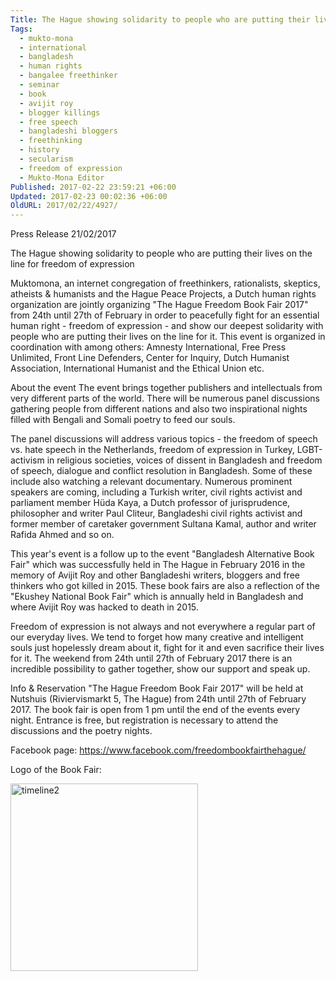 ```yaml
---
Title: The Hague showing solidarity to people who are putting their lives on the line for freedom of expression
Tags:
  - mukto-mona
  - international
  - bangladesh
  - human rights
  - bangalee freethinker
  - seminar
  - book
  - avijit roy
  - blogger killings
  - free speech
  - bangladeshi bloggers
  - freethinking
  - history
  - secularism
  - freedom of expression
  - Mukto-Mona Editor
Published: 2017-02-22 23:59:21 +06:00
Updated: 2017-02-23 00:02:36 +06:00
OldURL: 2017/02/22/4927/
---
```


Press Release
21/02/2017

The Hague showing solidarity to people who are putting their lives on the line for freedom of expression
 
Muktomona, an internet congregation of freethinkers, rationalists, skeptics, atheists & humanists and the Hague Peace Projects, a Dutch human rights organization are jointly organizing "The Hague Freedom Book Fair 2017" from 24th until 27th of February in order to peacefully fight for an essential human right - freedom of expression - and show our deepest solidarity with people who are putting their lives on the line for it. This event is organized in coordination with among others: Amnesty International, Free Press Unlimited, Front Line Defenders, Center for Inquiry, Dutch Humanist Association, International Humanist and the Ethical Union etc.
 
About the event
The event brings together publishers and intellectuals from very different parts of the world. There will be numerous panel discussions gathering people from different nations and also two inspirational nights filled with Bengali and Somali poetry to feed our souls. 
 
The panel discussions will address various topics - the freedom of speech vs. hate speech in the Netherlands, freedom of expression in Turkey, LGBT-activism in religious societies, voices of dissent in Bangladesh and freedom of speech, dialogue and conflict resolution in Bangladesh. Some of these include also watching a relevant documentary. Numerous prominent speakers are coming, including a Turkish writer, civil rights activist and parliament member Hüda Kaya, a Dutch professor of jurisprudence, philosopher and writer Paul Cliteur, Bangladeshi civil rights activist and former member of caretaker government Sultana Kamal, author and writer Rafida Ahmed and so on.
 
This year's event is a follow up to the event "Bangladesh Alternative Book Fair" which was successfully held in The Hague in February 2016 in the memory of Avijit Roy and other Bangladeshi writers, bloggers and free thinkers who got killed in 2015. These book fairs are also a reflection of the "Ekushey National Book Fair" which is annually held in Bangladesh and where Avijit Roy was hacked to death in 2015.
 
Freedom of expression is not always and not everywhere a regular part of our everyday lives. We tend to forget how many creative and intelligent souls just hopelessly dream about it, fight for it and even sacrifice their lives for it. The weekend from 24th until 27th of February 2017 there is an incredible possibility to gather together, show our support and speak up.
 
Info & Reservation
"The Hague Freedom Book Fair 2017" will be held at Nutshuis (Riviervismarkt 5, The Hague) from 24th until 27th of February 2017. The book fair is open from 1 pm until the end of the events every night. Entrance is free, but registration is necessary to attend the discussions and the poetry nights. 

Facebook page:  https://www.facebook.com/freedombookfairthehague/

Logo of the Book Fair:

<a href="https://enblog.muktomona.com/wp-content/uploads/2017/02/timeline2.jpg"><img src="https://enblog.muktomona.com/wp-content/uploads/2017/02/timeline2-300x300.jpg" alt="timeline2" width="300" height="300" class="alignnone size-medium wp-image-4928" /></a>
 

